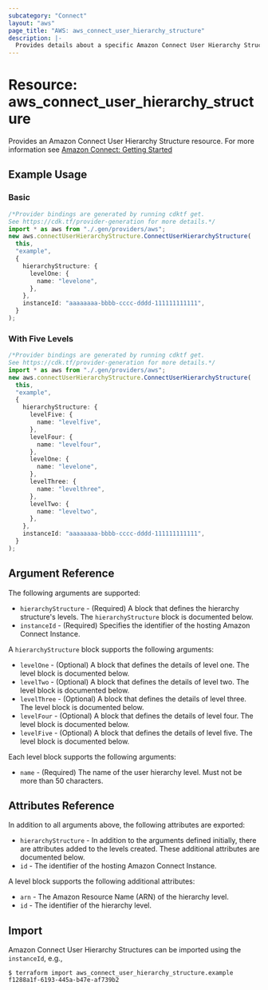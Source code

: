 ```yaml
---
subcategory: "Connect"
layout: "aws"
page_title: "AWS: aws_connect_user_hierarchy_structure"
description: |-
  Provides details about a specific Amazon Connect User Hierarchy Structure
---
```


# Resource: aws\_connect\_user\_hierarchy\_structure

Provides an Amazon Connect User Hierarchy Structure resource. For more information see
[Amazon Connect: Getting Started](https://docs.aws.amazon.com/connect/latest/adminguide/amazon-connect-get-started.html)

## Example Usage

### Basic

```typescript
/*Provider bindings are generated by running cdktf get.
See https://cdk.tf/provider-generation for more details.*/
import * as aws from "./.gen/providers/aws";
new aws.connectUserHierarchyStructure.ConnectUserHierarchyStructure(
  this,
  "example",
  {
    hierarchyStructure: {
      levelOne: {
        name: "levelone",
      },
    },
    instanceId: "aaaaaaaa-bbbb-cccc-dddd-111111111111",
  }
);

```

### With Five Levels

```typescript
/*Provider bindings are generated by running cdktf get.
See https://cdk.tf/provider-generation for more details.*/
import * as aws from "./.gen/providers/aws";
new aws.connectUserHierarchyStructure.ConnectUserHierarchyStructure(
  this,
  "example",
  {
    hierarchyStructure: {
      levelFive: {
        name: "levelfive",
      },
      levelFour: {
        name: "levelfour",
      },
      levelOne: {
        name: "levelone",
      },
      levelThree: {
        name: "levelthree",
      },
      levelTwo: {
        name: "leveltwo",
      },
    },
    instanceId: "aaaaaaaa-bbbb-cccc-dddd-111111111111",
  }
);

```

## Argument Reference

The following arguments are supported:

* `hierarchyStructure` - (Required) A block that defines the hierarchy structure's levels. The `hierarchyStructure` block is documented below.
* `instanceId` - (Required) Specifies the identifier of the hosting Amazon Connect Instance.

A `hierarchyStructure` block supports the following arguments:

* `levelOne` - (Optional) A block that defines the details of level one. The level block is documented below.
* `levelTwo` - (Optional) A block that defines the details of level two. The level block is documented below.
* `levelThree` - (Optional) A block that defines the details of level three. The level block is documented below.
* `levelFour` - (Optional) A block that defines the details of level four. The level block is documented below.
* `levelFive` - (Optional) A block that defines the details of level five. The level block is documented below.

Each level block supports the following arguments:

* `name` - (Required) The name of the user hierarchy level. Must not be more than 50 characters.

## Attributes Reference

In addition to all arguments above, the following attributes are exported:

* `hierarchyStructure` - In addition to the arguments defined initially, there are attributes added to the levels created. These additional attributes are documented below.
* `id` - The identifier of the hosting Amazon Connect Instance.

A level block supports the following additional attributes:

* `arn` -  The Amazon Resource Name (ARN) of the hierarchy level.
* `id` -  The identifier of the hierarchy level.

## Import

Amazon Connect User Hierarchy Structures can be imported using the `instanceId`, e.g.,

```console
$ terraform import aws_connect_user_hierarchy_structure.example f1288a1f-6193-445a-b47e-af739b2
```
